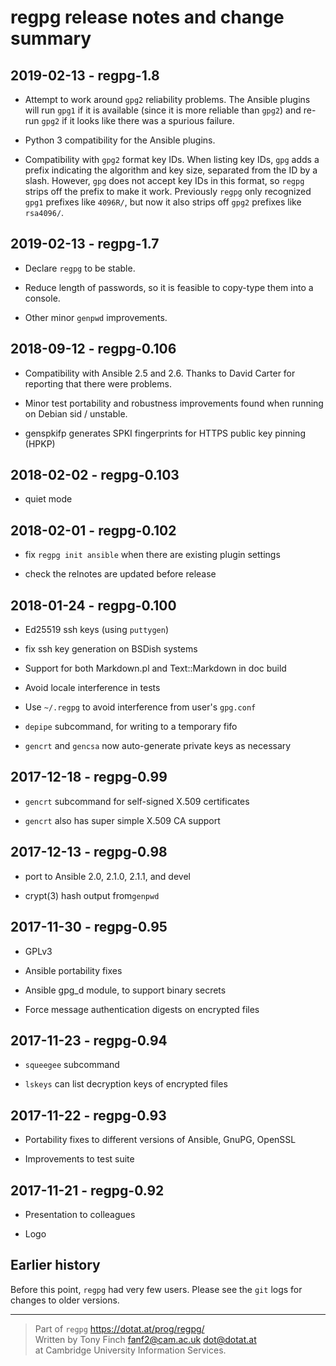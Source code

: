 regpg release notes and change summary
======================================

2019-02-13 - regpg-1.8
------------------------

* Attempt to work around `gpg2` reliability problems. The Ansible
  plugins will run `gpg1` if it is available (since it is more
  reliable than `gpg2`) and re-run `gpg2` if it looks like there was a
  spurious failure.

* Python 3 compatibility for the Ansible plugins.

* Compatibility with `gpg2` format key IDs. When listing key IDs,
  `gpg` adds a prefix indicating the algorithm and key size, separated
  from the ID by a slash. However, `gpg` does not accept key IDs in
  this format, so `regpg` strips off the prefix to make it work.
  Previously `regpg` only recognized `gpg1` prefixes like `4096R/`,
  but now it also strips off `gpg2` prefixes like `rsa4096/`.


2019-02-13 - regpg-1.7
------------------------

* Declare `regpg` to be stable.

* Reduce length of passwords, so it is feasible to copy-type them into
  a console.

* Other minor `genpwd` improvements.


2018-09-12 - regpg-0.106
------------------------

* Compatibility with Ansible 2.5 and 2.6. Thanks to David Carter
  for reporting that there were problems.

* Minor test portability and robustness improvements found when
  running on Debian sid / unstable.

* genspkifp generates SPKI fingerprints for HTTPS public key pinning (HPKP)


2018-02-02 - regpg-0.103
------------------------

* quiet mode


2018-02-01 - regpg-0.102
------------------------

* fix `regpg init ansible` when there are existing plugin settings

* check the relnotes are updated before release


2018-01-24 - regpg-0.100
------------------------

* Ed25519 ssh keys (using `puttygen`)

* fix ssh key generation on BSDish systems

* Support for both Markdown.pl and Text::Markdown in doc build

* Avoid locale interference in tests

* Use `~/.regpg` to avoid interference from user's `gpg.conf`

* `depipe` subcommand, for writing to a temporary fifo

* `gencrt` and `gencsa` now auto-generate private keys as necessary


2017-12-18 - regpg-0.99
-----------------------

* `gencrt` subcommand for self-signed X.509 certificates

* `gencrt` also has super simple X.509 CA support


2017-12-13 - regpg-0.98
-----------------------

* port to Ansible 2.0, 2.1.0, 2.1.1, and devel

* crypt(3) hash output from`genpwd`


2017-11-30 - regpg-0.95
-----------------------

* GPLv3

* Ansible portability fixes

* Ansible gpg_d module, to support binary secrets

* Force message authentication digests on encrypted files


2017-11-23 - regpg-0.94
-----------------------

* `squeegee` subcommand

* `lskeys` can list decryption keys of encrypted files


2017-11-22 - regpg-0.93
-----------------------

* Portability fixes to different versions of Ansible, GnuPG, OpenSSL

* Improvements to test suite


2017-11-21 - regpg-0.92
-----------------------

* Presentation to colleagues

* Logo


Earlier history
---------------

Before this point, `regpg` had very few users. Please see the `git`
logs for changes to older versions.


---------------------------------------------------------------------------

> Part of `regpg` <https://dotat.at/prog/regpg/>  
> Written by Tony Finch <fanf2@cam.ac.uk> <dot@dotat.at>  
> at Cambridge University Information Services.  

<!--
    This file is free software: you can redistribute it and/or modify
    it under the terms of the GNU General Public License as published by
    the Free Software Foundation, either version 3 of the License, or
    (at your option) any later version.

    This file is distributed in the hope that it will be useful,
    but WITHOUT ANY WARRANTY; without even the implied warranty of
    MERCHANTABILITY or FITNESS FOR A PARTICULAR PURPOSE.  See the
    GNU General Public License for more details.

    You should have received a copy of the GNU General Public License
    along with regpg.  If not, see <http://www.gnu.org/licenses/>.
-->
